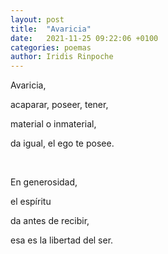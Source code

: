 ```yaml
---
layout: post
title:  "Avaricia"
date:   2021-11-25 09:22:06 +0100
categories: poemas
author: Iridis Rinpoche
---
```



Avaricia, 

acaparar, poseer, tener,

material o inmaterial,

da igual, el ego te posee.

<br>


En generosidad,

el espíritu

da antes de recibir,

esa es la libertad del ser.





